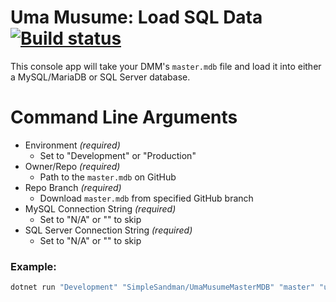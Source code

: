 # Uma Musume: Load SQL Data [![Build status](https://ci.appveyor.com/api/projects/status/19skk0jwbcy4ogy7/branch/master?svg=true&passingText=deployment%20-%20OK&failingText=deployment%20-%20FAILED)](https://ci.appveyor.com/project/SimpleSandman/umamusumeloadsqldata/branch/master)

This console app will take your DMM's `master.mdb` file and load it into either a MySQL/MariaDB or SQL Server database.

# Command Line Arguments

- Environment *(required)*
  - Set to "Development" or "Production"
- Owner/Repo *(required)*
  - Path to the `master.mdb` on GitHub
- Repo Branch *(required)*
  - Download `master.mdb` from specified GitHub branch
- MySQL Connection String *(required)*
  - Set to "N/A" or "" to skip
- SQL Server Connection String *(required)*
  - Set to "N/A" or "" to skip

### Example:
```cmd
dotnet run "Development" "SimpleSandman/UmaMusumeMasterMDB" "master" "user id=;password=;host=;database=;character set=utf8mb4;AllowLoadLocalInfile=true" "Server=;Database=;Integrated Security=SSPI;"
```
